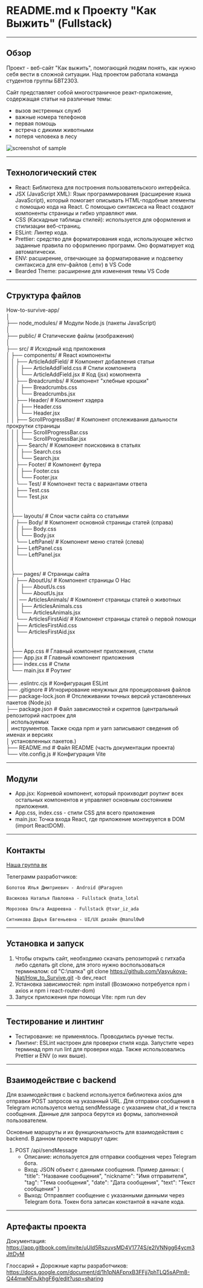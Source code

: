 # README.md к Проекту "Как Выжить" (Fullstack)
-----------------------------------

## Обзор

Проект - веб-сайт "Как выжить", помогающий людям понять, как нужно себя вести в сложной ситуации.  Над проектом работала команда студентов группы БВТ2303.

Сайт представляет собой многостраничное реакт-приложение, содержащая статьи на различные темы: 
* вызов экстренных служб
* важные номера телефонов
* первая помощь
* встреча с дикими животными
* потеря человека в лесу

![screenshot of sample](https://sun9-18.userapi.com/impg/Dk0sQrq7pCLXY4MLkSPZf9Ccv_VIHoA5eNvk3g/KVS01W1naVA.jpg?size=1280x556&quality=95&sign=ab3adaa0535736e0ed74cebf2f9dfb1f&type=album)

***
## Технологический стек
- React: Библиотека для построения пользовательского интерфейса.
- JSX (JavaScript XML): Язык программирования (расширение языка JavaScript), который помогает описывать HTML-подобные элементы с помощью кода на React. С помощью синтаксиса на React создают компоненты страницы и гибко управляют ими.
- CSS (Каскадные таблицы стилей): используется для оформления и стилизации веб-страниц.
- ESLint: Линтер кода.
- Prettier: средство для форматирования кода, использующее жёстко заданные правила по оформлению программ. Оно форматирует код автоматически. 
- ENV: расширение, отвечающее за форматирование и подсветку синтаксиса для env-файлов (.env) в VS Code
- Bearded Theme: расширение для изменения темы VS Code

***
## Структура файлов

How-to-survive-app/  
│  
├── node_modules/                # Модули Node.js (пакеты JavaScript)  
│  
├── public/                      # Статические файлы (изображения)  
│  
├── src/                         # Исходный код приложения  
│   ├── components/              # React компоненты  
│   │   ├── ArticleAddField/                 # Компонент добавления статьи  
│   │   │      ├── ArticleAddField.css       # Стили компонента  
│   │   │      └── ArticleAddField.jsx       # Код (jsx) комопнента  
│   │   ├── Breadcrumbs/                     # Компонент "хлебные крошки"  
│   │   │      ├── Breadcrumbs.css  
│   │   │      └── Breadcrumbs.jsx  
│   │   ├── Header/                          # Компонент хэдера  
│   │   │      ├── Header.css  
│   │   │      └── Header.jsx  
│   │   ├── ScrollProgressBar/               # Компонент отслеживания дальности прокрутки страницы  
│   │   │      ├── ScrollProgressBar.css  
│   │   │      └── ScrollProgressBar.jsx  
│   │   ├── Search/                          # Компонент поисковика в статьях  
│   │   │      ├── Search.css  
│   │   │      └── Search.jsx  
│   │   ├── Footer/                          # Компонент футера  
│   │   │      ├── Footer.css  
│   │   │      └── Footer.jsx  
│   │   └── Test/                            # Компонент теста с вариантами ответа  
│   │          ├── Test.css  
│   │          └── Test.jsx  
│   │  
│   │  
│   ├── layouts/                             # Слои части сайта со статьями  
│   │   ├── Body/                            # Компонент основной страницы статей (справа)  
│   │   │      ├── Body.css  
│   │   │      └── Body.jsx  
│   │   └── LeftPanel/                       # Компонент меню статей (слева)  
│   │          ├── LeftPanel.css  
│   │          └── LeftPanel.jsx  
│   │  
│   │  
│   ├── pages/                               # Страницы сайта  
│   │   ├── AboutUs/                         # Компонент страницы О Нас  
│   │   │      ├── AboutUs.css  
│   │   │      └── AboutUs.jsx  
│   │   │── ArticlesAnimals/                 # Компонент страницы статей о животных  
│   │   │      ├── ArticlesAnimals.css  
│   │   │      └── ArticlesAnimals.jsx  
│   │   └── ArticlesFirstAid/                # Компонент страницы статей о первой помощи  
│   │          ├── ArticlesFirstAid.css  
│   │          └── ArticlesFirstAid.jsx  
│   │  
│   │  
│   ├── App.css                  # Главный компонент приложения, стили  
│   ├── App.jsx                  # Главный компонент приложения  
│   ├── index.css                # Стили  
│   └── main.jsx                 # Роутинг  
│  
├── .eslintrc.cjs                # Конфигурация ESLint  
├── .gitignore                   # Игнорирование ненужных для проецирования файлов  
├── package-lock.json            # Отслеживании точных версий установленных пакетов (Node.js)  
├── package.json                 # Файл зависимостей и скриптов (центральный репозиторий настроек для  
│                                используемых      
│                                инструментов. Также сюда npm и yarn записывают сведения об именах и версиях           
│                                установленных пакетов.)  
├── README.md                    # Файл README (часть документации проекта)  
└── vite.config.js               # Конфигурация Vite

***
## Модули
- App.jsx: Корневой компонент, который проихводит роутинг всех остальных компонентов и управляет основным состоянием приложения.
- App.css, index.css - стили CSS для всего приложения
- main.jsx: Точка входа React, где приложение монтируется в DOM (import ReactDOM).

***
## Контакты

[Наша группа вк](https://vk.com/club226042324)

Телеграмм разработчиков:

` Болотов Илья Дмитриевич - Android @Paragven `

` Васюкова Наталья Павловна - Fullstack @nata_lotal `

`Морозова Ольга Андреевна - Fullstack @tvar_iz_ada`

`Ситникова Дарья Евгеньевна - UI/UX дизайн @manul0w0`

-----------------------------------

## Установка и запуск
1. Чтобы открыть сайт, необходимо скачать репозиторий с гитхаба либо сделать git clone, для этого нужно воспользоваться терминалом:
    cd "C:\папка"
    git clone https://github.com/Vasyukova-Nat/How_to_Survive.git -b dev_react
2. Установка зависимостей:
    npm install
    (Возможно потребуется npm i axios  и  npm i react-router-dom)
3. Запуск приложения при помощи Vite:
    npm run dev
-----------------------------------
## Тестирование и линтинг
- Тестирование: не применялось. Проводились ручные тесты.
- Линтинг: ESLint настроен для проверки стиля кода. Запустите через терминад npm run lint для проверки кода. Также использовались Prettier и ENV (о них выше).
-----------------------------------
## Взаимодействие с backend  
Для взаимодействия с backend используется библиотека axios для отправки POST запросов на указанный URL. Для отправки сообщения в Telegram используется метод sendMessage с указанием chat_id и текста сообщения. Данные для запроса берутся из формы, заполненной пользователем.

Основные маршруты и их функциональность для взаимодействия с backend. В данном проекте маршрут один: 
1. POST /api/sendMessage
   - Описание: используется для отправки сообщения через Telegram бота.
   - Вход: JSON объект с данными сообщения.
     Пример данных:
     {
       "title": "Название сообщения",
       "nickname": "Имя отправителя",
       "tag": "Тема сообщения",
       "date": "Дата сообщения",
       "text": "Текст сообщения"
     }
   - Выход: Отправляет сообщение с указанными данными через Telegram бота. Токен бота записан константой в начале кода.

-----------------------------------
## Артефакты проекта
Документация: <https://app.gitbook.com/invite/uUld5RszuvsMD4V1774S/e2lVNNgg64ycm3JttDyM>

Глоссарий + Дорожные карты разработчиков: <https://docs.google.com/document/d/1h1pNAFpnxB3FFjj7phTLQ5sAPm8-Q44mwNFnJkhgF6g/edit?usp=sharing>

